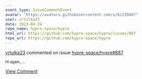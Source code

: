 ```yaml
---
event_type: IssueCommentEvent
avatar: "https://avatars.githubusercontent.com/u/6113500?"
user: vrtulka23
date: 2023-04-24
repo_name: hypre-space/hypre
html_url: https://github.com/hypre-space/hypre/issues/887
repo_url: https://github.com/hypre-space/hypre
---
```


<a href='https://github.com/vrtulka23' target='_blank'>vrtulka23</a> commented on issue <a href='https://github.com/hypre-space/hypre/issues/887' target='_blank'>hypre-space/hypre#887</a>.

<small>Hi again,...</small>

<a href='https://github.com/hypre-space/hypre/issues/887' target='_blank'>View Comment</a>